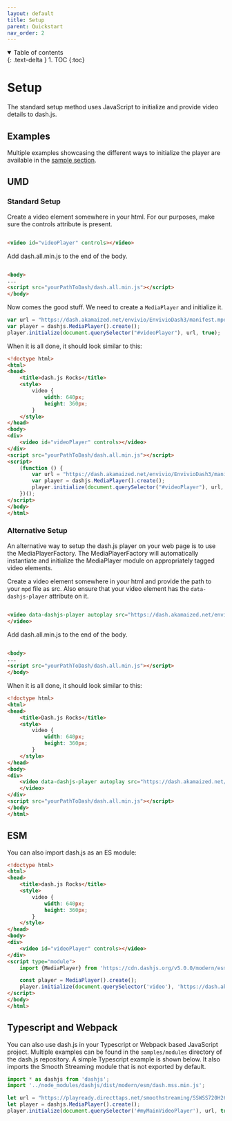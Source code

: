 ```yaml
---
layout: default
title: Setup
parent: Quickstart
nav_order: 2
---
```


<details open markdown="block">
  <summary>
    Table of contents
  </summary>
  {: .text-delta }
1. TOC
{:toc}
</details>

# Setup

The standard setup method uses JavaScript to initialize and provide video details to dash.js.

## Examples

Multiple examples showcasing the different ways to initialize the player are available in
the [sample section](https://reference.dashif.org/dash.js/nightly/samples/#Builds).

## UMD

### Standard Setup

Create a video element somewhere in your html. For our purposes, make sure the controls attribute is present.

```html

<video id="videoPlayer" controls></video>
```

Add dash.all.min.js to the end of the body.

```html

<body>
...
<script src="yourPathToDash/dash.all.min.js"></script>
</body>
```

Now comes the good stuff. We need to create a `MediaPlayer` and initialize it.

```javascript
var url = "https://dash.akamaized.net/envivio/EnvivioDash3/manifest.mpd";
var player = dashjs.MediaPlayer().create();
player.initialize(document.querySelector("#videoPlayer"), url, true);
```

When it is all done, it should look similar to this:

```html
<!doctype html>
<html>
<head>
    <title>dash.js Rocks</title>
    <style>
        video {
            width: 640px;
            height: 360px;
        }
    </style>
</head>
<body>
<div>
    <video id="videoPlayer" controls></video>
</div>
<script src="yourPathToDash/dash.all.min.js"></script>
<script>
    (function () {
        var url = "https://dash.akamaized.net/envivio/EnvivioDash3/manifest.mpd";
        var player = dashjs.MediaPlayer().create();
        player.initialize(document.querySelector("#videoPlayer"), url, true);
    })();
</script>
</body>
</html>
```

### Alternative Setup

An alternative way to setup the dash.js player on your web page is to use the MediaPlayerFactory. The MediaPlayerFactory
will automatically instantiate and initialize the MediaPlayer module on appropriately tagged video elements.

Create a video element somewhere in your html and provide the path to your `mpd` file as src. Also ensure that your
video element has the `data-dashjs-player` attribute on it.

```html

<video data-dashjs-player autoplay src="https://dash.akamaized.net/envivio/EnvivioDash3/manifest.mpd" controls>
</video>

```

Add dash.all.min.js to the end of the body.

```html

<body>
...
<script src="yourPathToDash/dash.all.min.js"></script>
</body>
```

When it is all done, it should look similar to this:

```html
<!doctype html>
<html>
<head>
    <title>Dash.js Rocks</title>
    <style>
        video {
            width: 640px;
            height: 360px;
        }
    </style>
</head>
<body>
<div>
    <video data-dashjs-player autoplay src="https://dash.akamaized.net/envivio/EnvivioDash3/manifest.mpd" controls>
    </video>
</div>
<script src="yourPathToDash/dash.all.min.js"></script>
</body>
</html>
```

## ESM

You can also import dash.js as an ES module:

```html
<!doctype html>
<html>
<head>
    <title>dash.js Rocks</title>
    <style>
        video {
            width: 640px;
            height: 360px;
        }
    </style>
</head>
<body>
<div>
    <video id="videoPlayer" controls></video>
</div>
<script type="module">
    import {MediaPlayer} from 'https://cdn.dashjs.org/v5.0.0/modern/esm/dash.all.min.js';

    const player = MediaPlayer().create();
    player.initialize(document.querySelector('video'), 'https://dash.akamaized.net/akamai/bbb_30fps/bbb_30fps.mpd', true);
</script>
</body>
</html>
```

## Typescript and Webpack

You can also use dash.js in your Typescript or Webpack based JavaScript project. Multiple examples can be found in the
`samples/modules` directory of the dash.js repository. A simple Typescript example is shown below. It also imports the
Smooth Streaming module that is not exported by default.

```typescript
import * as dashjs from 'dashjs';
import '../node_modules/dashjs/dist/modern/esm/dash.mss.min.js';

let url = "https://playready.directtaps.net/smoothstreaming/SSWSS720H264/SuperSpeedway_720.ism/Manifest";
let player = dashjs.MediaPlayer().create();
player.initialize(document.querySelector('#myMainVideoPlayer'), url, true);
```
